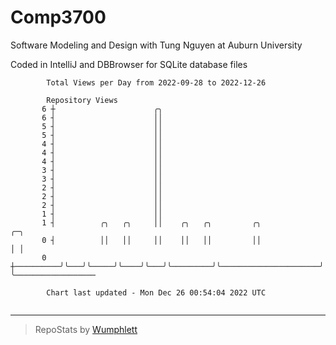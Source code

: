 # Comp3700

Software Modeling and Design with Tung Nguyen at Auburn University

Coded in IntelliJ and DBBrowser for SQLite database files

```
        Total Views per Day from 2022-09-28 to 2022-12-26

        Repository Views
       6 ┼                      ╭╮
       6 ┤                      ││
       5 ┤                      ││
       5 ┤                      ││
       4 ┤                      ││
       4 ┤                      ││
       4 ┤                      ││
       3 ┤                      ││
       3 ┤                      ││
       2 ┤                      ││
       2 ┤                      ││
       2 ┤                      ││
       1 ┤                      ││
       1 ┤          ╭╮   ╭╮     ││    ╭╮   ╭╮         ╭╮                      ╭─╮
       0 ┤          ││   ││     ││    ││   ││         ││                      │ │
       0 ┼──────────╯╰───╯╰─────╯╰────╯╰───╯╰─────────╯╰──────────────────────╯ ╰──────────────────

        Chart last updated - Mon Dec 26 00:54:04 2022 UTC
        
```

---

> RepoStats by [Wumphlett](https://github.com/Wumphlett)
